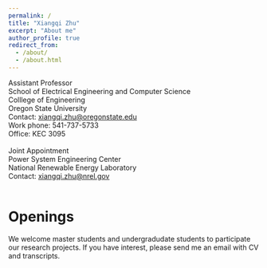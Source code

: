 ```yaml
---
permalink: /
title: "Xiangqi Zhu"
excerpt: "About me"
author_profile: true
redirect_from: 
  - /about/
  - /about.html
---
```


Assistant Professor 
<br>
School of Electrical Engineering and Computer Science 
<br>
Colllege of Engineering 
<br>
Oregon State University 
<br> 
Contact: xiangqi.zhu@oregonstate.edu
<br> 
Work phone: 541-737-5733
<br> 
Office: KEC 3095
<br> 
<br> 
Joint Appointment 
<br>
Power System Engineering Center 
<br>
National Renewable Energy Laboratory
<br> 
Contact: xiangqi.zhu@nrel.gov
<br> 
<br> 


Openings
==
<!-- We are looking for 2 self-motivated PhD students in the coming Fall 2025 with solid background of math and interests in deep learning to join our research group. If you are interested, please email me your CV and transcripts, and apply <a href="https://gradschool.oregonstate.edu/admissions">here</a>.  -->
We welcome master students and undergradudate students to participate our research projects. If you have interest, please send me an email with CV and transcripts. 
